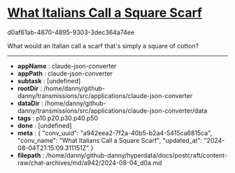 # [What Italians Call a Square Scarf](https://claude.ai/chat/a942eea2-7f2a-40b5-b2a4-5415ca6815ca)

d0af61ab-4870-4895-9303-3dec364a74ee

What would an Italian call a scarf that's simply a square of cotton?

---

* **appName** : claude-json-converter
* **appPath** : claude-json-converter
* **subtask** : [undefined]
* **rootDir** : /home/danny/github-danny/transmissions/src/applications/claude-json-converter
* **dataDir** : /home/danny/github-danny/transmissions/src/applications/claude-json-converter/data
* **tags** : p10.p20.p30.p40.p50
* **done** : [undefined]
* **meta** : {
  "conv_uuid": "a942eea2-7f2a-40b5-b2a4-5415ca6815ca",
  "conv_name": "What Italians Call a Square Scarf",
  "updated_at": "2024-08-04T21:15:09.311151Z"
}
* **filepath** : /home/danny/github-danny/hyperdata/docs/postcraft/content-raw/chat-archives/md/a942/2024-08-04_d0a.md